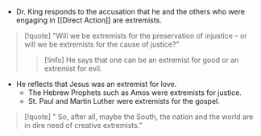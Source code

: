 - Dr. King responds to the accusation that he and the others who were engaging in [[Direct Action]] are extremists.
> [!quote] "Will we be extremists for the preservation of injustice – or will we be extremists for the cause of justice?"
> > [!info] He says that one can be an extremist for good or an extremist for evil.
- He reflects that Jesus was an extremist for love.
	- The Hebrew Prophets such as Amos were extremists for justice. 
	- St. Paul and Martin Luther were extremists for the gospel.
> [!quote] "   So, after all, maybe the South, the nation and the world are in dire need of creative extremists."